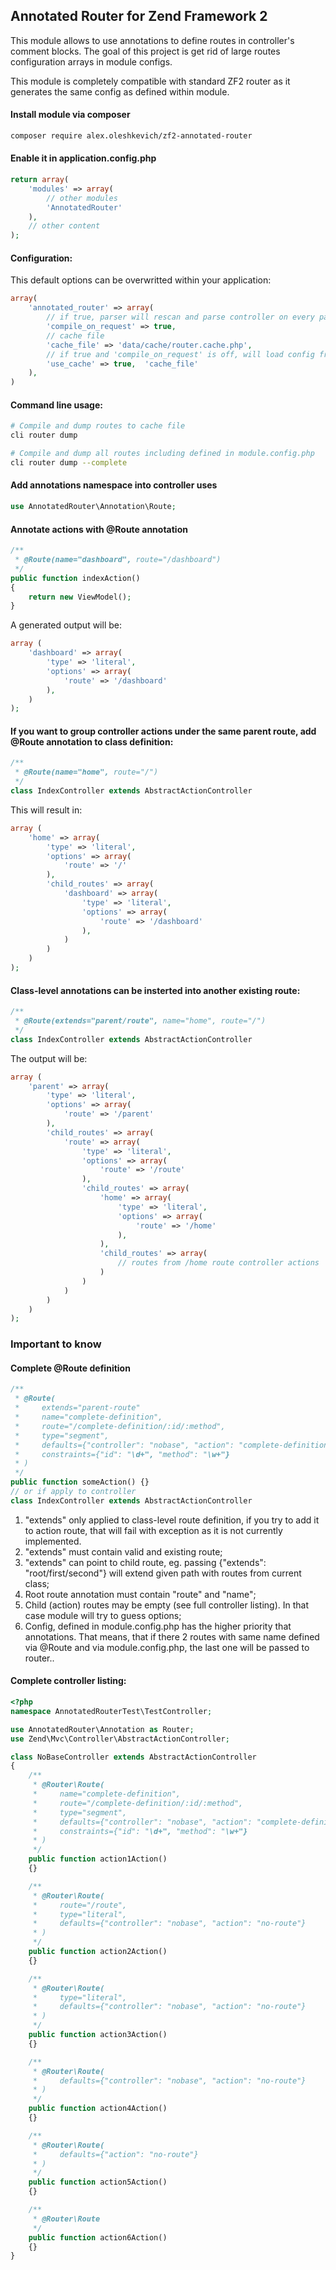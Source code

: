 ## Annotated Router for Zend Framework 2

This module allows to use annotations to define routes in controller's comment blocks.
The goal of this project is get rid of large routes configuration arrays in module configs.

This module is completely compatible with standard ZF2 router as it generates the same config as defined within module.

#### Install module via composer
```bash
composer require alex.oleshkevich/zf2-annotated-router
```

#### Enable it in application.config.php
```php
return array(
    'modules' => array(
        // other modules
        'AnnotatedRouter'
    ),
    // other content
);
```

#### Configuration:
This default options can be overwritted within your application:
```php
array(
    'annotated_router' => array(
        // if true, parser will rescan and parse controller on every page request
        'compile_on_request' => true, 
        // cache file
        'cache_file' => 'data/cache/router.cache.php', 
        // if true and 'compile_on_request' is off, will load config from
        'use_cache' => true,  'cache_file'
    ),
)
```

#### Command line usage:
```bash
# Compile and dump routes to cache file
cli router dump           

# Compile and dump all routes including defined in module.config.php
cli router dump --complete
```

#### Add annotations namespace into controller uses
```php
use AnnotatedRouter\Annotation\Route;
```

#### Annotate actions with @Route annotation
```php
/**
 * @Route(name="dashboard", route="/dashboard")
 */
public function indexAction()
{
    return new ViewModel();
}
```
A generated output will be:
```php
array (
    'dashboard' => array(
        'type' => 'literal',
        'options' => array(
            'route' => '/dashboard'
        ),
    )
);
```

#### If you want to group controller actions under the same parent route, add @Route annotation to class definition:
```php
/**
 * @Route(name="home", route="/")
 */
class IndexController extends AbstractActionController
```
This will result in:
```php
array (
    'home' => array(
        'type' => 'literal',
        'options' => array(
            'route' => '/'
        ),
        'child_routes' => array(
            'dashboard' => array(
                'type' => 'literal',
                'options' => array(
                    'route' => '/dashboard'
                ),
            )
        )
    )
);
```

#### Class-level annotations can be insterted into another existing route:
```php
/**
 * @Route(extends="parent/route", name="home", route="/")
 */
class IndexController extends AbstractActionController
```

The output will be:
```php
array (
    'parent' => array(
        'type' => 'literal',
        'options' => array(
            'route' => '/parent'
        ),
        'child_routes' => array(
            'route' => array(
                'type' => 'literal',
                'options' => array(
                    'route' => '/route'
                ),
                'child_routes' => array(
                    'home' => array(
                        'type' => 'literal',
                        'options' => array(
                            'route' => '/home'
                        ),
                    ),
                    'child_routes' => array(
                        // routes from /home route controller actions
                    )
                )
            )
        )
    )
);
```


### Important to know
#### Complete @Route definition
```php
/**
 * @Route(
 *     extends="parent-route"
 *     name="complete-definition",
 *     route="/complete-definition/:id/:method",
 *     type="segment",
 *     defaults={"controller": "nobase", "action": "complete-definition-action"},
 *     constraints={"id": "\d+", "method": "\w+"}
 * )
 */
public function someAction() {}
// or if apply to controller
class IndexController extends AbstractActionController
```

1. "extends" only applied to class-level route definition, if you try to add it to action route, that will fail with exception as it is not currently implemented.
2. "extends" must contain valid and existing route;
3. "extends" can point to child route, eg. passing {"extends": "root/first/second"} will extend given path with routes from current class;
4. Root route annotation must contain "route" and "name";
5. Child (action) routes may be empty (see full controller listing). In that case module will try to guess options;
5. Config, defined in module.config.php has the higher priority that annotations. That means, that if there 2 routes with same name defined via @Route and via module.config.php, the last one will be passed to router..

#### Complete controller listing:
```php
<?php
namespace AnnotatedRouterTest\TestController;

use AnnotatedRouter\Annotation as Router;
use Zend\Mvc\Controller\AbstractActionController;

class NoBaseController extends AbstractActionController
{
    /**
     * @Router\Route(
     *     name="complete-definition",
     *     route="/complete-definition/:id/:method",
     *     type="segment",
     *     defaults={"controller": "nobase", "action": "complete-definition-action"},
     *     constraints={"id": "\d+", "method": "\w+"}
     * )
     */
    public function action1Action()
    {}

    /**
     * @Router\Route(
     *     route="/route",
     *     type="literal",
     *     defaults={"controller": "nobase", "action": "no-route"}
     * )
     */
    public function action2Action()
    {}

    /**
     * @Router\Route(
     *     type="literal",
     *     defaults={"controller": "nobase", "action": "no-route"}
     * )
     */
    public function action3Action()
    {}

    /**
     * @Router\Route(
     *     defaults={"controller": "nobase", "action": "no-route"}
     * )
     */
    public function action4Action()
    {}

    /**
     * @Router\Route(
     *     defaults={"action": "no-route"}
     * )
     */
    public function action5Action()
    {}

    /**
     * @Router\Route
     */
    public function action6Action()
    {}
}

```


